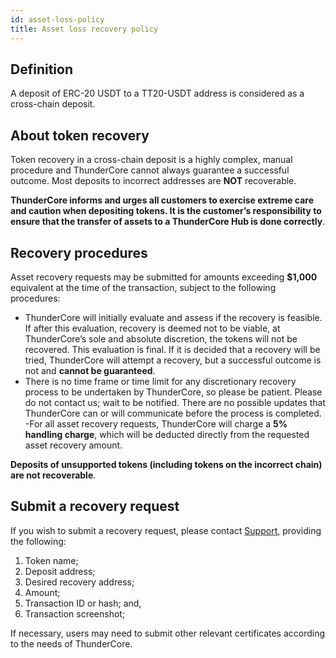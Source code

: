 ```yaml
---
id: asset-loss-policy
title: Asset loss recovery policy 
---
```

## Definition
A deposit of ERC-20 USDT to a TT20-USDT address is considered as a cross-chain deposit. 


## About token recovery
Token recovery in a cross-chain deposit is a highly complex, manual procedure and ThunderCore cannot always guarantee a successful outcome. Most deposits to incorrect addresses are **NOT** recoverable. 

**ThunderCore informs and urges all customers to exercise extreme care and caution when depositing tokens. It is the customer’s responsibility to ensure that the transfer of assets to a ThunderCore Hub is done correctly**.


## Recovery procedures
Asset recovery requests may be submitted for amounts exceeding **$1,000** equivalent at the time of the transaction, subject to the following procedures: 
- ThunderCore will initially evaluate and assess if the recovery is feasible. If after this evaluation, recovery is deemed not to be viable, at ThunderCore’s sole and absolute discretion, the tokens will not be recovered. This evaluation is final. If it is decided that a recovery will be tried, ThunderCore will attempt a recovery, but a successful outcome is not and **cannot be guaranteed**. 
- There is no time frame or time limit for any discretionary recovery process to be undertaken by ThunderCore, so please be patient. Please do not contact us; wait to be notified. There are no possible updates that ThunderCore can or will communicate before the process is completed.
-For all asset recovery requests, ThunderCore will charge a **5% handling charge**, which will be deducted directly from the requested asset recovery amount.

**Deposits of unsupported tokens (including tokens on the incorrect chain) are not recoverable**.

## Submit a recovery request
If you wish to submit a recovery request, please contact [Support](mailto:support@thundercore.com), providing the following: 

1. Token name;
2. Deposit address;
3. Desired recovery address;
4. Amount;
5. Transaction ID or hash; and,
6. Transaction screenshot;

If necessary, users may need to submit other relevant certificates according to the needs of ThunderCore. 

